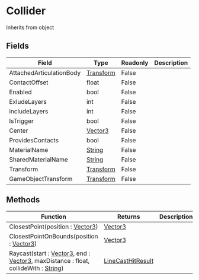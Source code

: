 # Collider
Inherits from object
## Fields
|Field|Type|Readonly|Description|
|---|---|---|---|
|AttachedArticulationBody|[Transform](../objects/Transform.md)|False||
|ContactOffset|float|False||
|Enabled|bool|False||
|ExludeLayers|int|False||
|includeLayers|int|False||
|IsTrigger|bool|False||
|Center|[Vector3](../objects/Vector3.md)|False||
|ProvidesContacts|bool|False||
|MaterialName|[String](../static/String.md)|False||
|SharedMaterialName|[String](../static/String.md)|False||
|Transform|[Transform](../objects/Transform.md)|False||
|GameObjectTransform|[Transform](../objects/Transform.md)|False||
## Methods
|Function|Returns|Description|
|---|---|---|
|ClosestPoint(position : [Vector3](../objects/Vector3.md))|[Vector3](../objects/Vector3.md)||
|ClosestPointOnBounds(position : [Vector3](../objects/Vector3.md))|[Vector3](../objects/Vector3.md)||
|Raycast(start : [Vector3](../objects/Vector3.md), end : [Vector3](../objects/Vector3.md), maxDistance : float, collideWith : [String](../static/String.md))|[LineCastHitResult](../objects/LineCastHitResult.md)||
